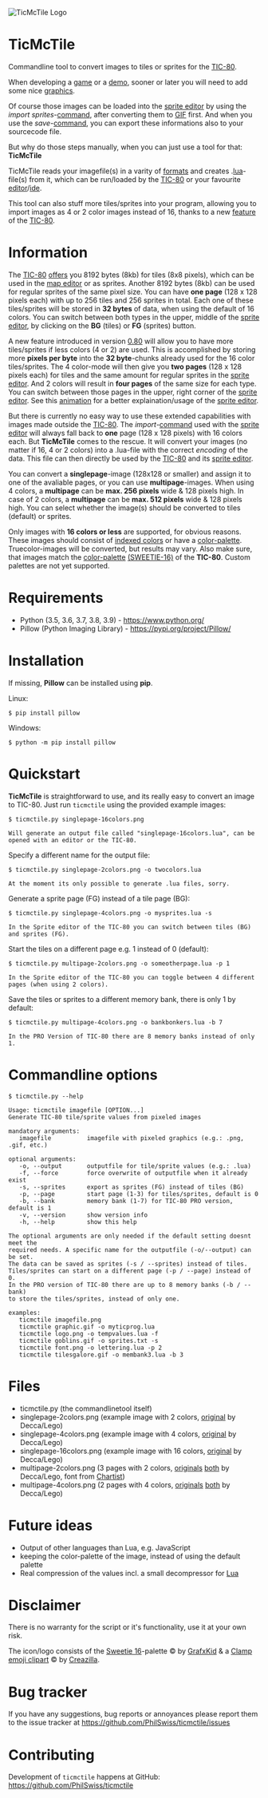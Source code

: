 ![TicMcTile Logo](https://repository-images.githubusercontent.com/356870078/b9283c00-9ad7-11eb-980e-53f1262f85d8)

TicMcTile
========

Commandline tool to convert images to tiles or sprites for the [TIC-80](https://tic80.com/).

When developing a [game](https://en.wikipedia.org/wiki/Video_game) or a [demo](https://en.wikipedia.org/wiki/Demoscene), sooner or later you will need to add some nice [graphics](https://en.wikipedia.org/wiki/Pixel_art).

Of course those images can be loaded into the [sprite editor](https://github.com/nesbox/TIC-80/wiki#sprite-editor) by using the *import sprites*-[command](https://github.com/nesbox/TIC-80/wiki/Console#available-commands), after converting them to [GIF](https://en.wikipedia.org/wiki/GIF) first. And when you use the *save*-[command](https://github.com/nesbox/TIC-80/wiki/Console#available-commands), you can export these informations also to your sourcecode file.

But why do those steps manually, when you can just use a tool for that: **TicMcTile**

TicMcTile reads your imagefile(s) in a varity of [formats](https://pillow.readthedocs.io/en/stable/handbook/image-file-formats.html) and creates .[lua](https://www.lua.org/)-file(s) from it, which can be run/loaded by the [TIC-80](https://tic80.com/) or your favourite [editor](https://en.wikipedia.org/wiki/Text_editor)/[ide](https://en.wikipedia.org/wiki/Integrated_development_environment).

This tool can also stuff more tiles/sprites into your program, allowing you to import images as 4 or 2 color images instead of 16, thanks to a new [feature](https://github.com/nesbox/TIC-80/releases/tag/v0.80.1344) of the [TIC-80](https://tic80.com/).


Information
========
The [TIC-80](https://tic80.com/) [offers](https://github.com/nesbox/TIC-80/wiki) you 8192 bytes (8kb) for tiles (8x8 pixels), which can be used in the [map editor](https://github.com/nesbox/TIC-80/wiki#map-editor) or as sprites. Another 8192 bytes (8kb) can be used for regular sprites of the same pixel size.
You can have **one page** (128 x 128 pixels each) with up to 256 tiles and 256 sprites in total. Each one of these tiles/sprites will be stored in **32 bytes** of data, when using the default of 16 colors.
You can switch between both types in the upper, middle of the [sprite editor](https://user-images.githubusercontent.com/1101448/92114358-5d872900-edf9-11ea-8252-35b9c5c27083.png), by clicking on the **BG** (tiles) or **FG** (sprites) button.

A new feature introduced in version [0.80](https://github.com/nesbox/TIC-80/releases/tag/v0.80.1344) will allow you to have more tiles/sprites if less colors (4 or 2) are used.
This is accomplished by storing more **pixels per byte** into the **32 byte**-chunks already used for the 16 color tiles/sprites.
The 4 color-mode will then give you **two pages** (128 x 128 pixels each) for tiles and the same amount for regular sprites in the [sprite editor](https://user-images.githubusercontent.com/1101448/92114358-5d872900-edf9-11ea-8252-35b9c5c27083.png).
And 2 colors will result in **four pages** of the same size for each type. You can switch between those pages in the upper, right corner of the [sprite editor](https://user-images.githubusercontent.com/1101448/92114828-2a916500-edfa-11ea-9905-0650335f5860.png).
See this [animation](https://user-images.githubusercontent.com/1101448/92115601-5b25ce80-edfb-11ea-8153-3abc187153ac.gif) for a better explaination/usage of the [sprite editor](https://user-images.githubusercontent.com/1101448/92114828-2a916500-edfa-11ea-9905-0650335f5860.png).

But there is currently no easy way to use these extended capabilities with images made outside the [TIC-80](https://tic80.com/). The *import*-[command](https://github.com/nesbox/TIC-80/wiki/Console#available-commands) used with the [sprite editor](https://user-images.githubusercontent.com/1101448/92114828-2a916500-edfa-11ea-9905-0650335f5860.png) will always fall back to **one** page (128 x 128 pixels) with 16 colors each.
But **TicMcTile** comes to the rescue. It will convert your images (no matter if 16, 4 or 2 colors) into a .lua-file with the correct _encoding_ of the data. This file can then directly be used by the [TIC-80](https://tic80.com/) and its [sprite editor](https://user-images.githubusercontent.com/1101448/92114358-5d872900-edf9-11ea-8252-35b9c5c27083.png).

You can convert a **singlepage**-image (128x128 or smaller) and assign it to one of the avaliable pages, or you can use **multipage**-images. When using 4 colors, a **multipage** can be
**max. 256 pixels** wide & 128 pixels high. In case of 2 colors, a **multipage** can be **max. 512 pixels** wide & 128 pixels high. You can select whether the image(s) should be converted to tiles (default) or sprites.

Only images with **16 colors or less** are supported, for obvious reasons. These images should consist of [indexed colors](https://en.wikipedia.org/wiki/Indexed_color) or have a [color-palette](https://en.wikipedia.org/wiki/Palette_(computing)). Truecolor-images will be converted, but results may vary. Also make sure, that images match the [color-palette](https://github.com/nesbox/TIC-80/wiki/palette) [(SWEETIE-16)](https://lospec.com/palette-list/sweetie-16) of the **TIC-80**. Custom palettes are not yet supported.


Requirements
=============

- Python (3.5, 3.6, 3.7, 3.8, 3.9) - https://www.python.org/
- Pillow (Python Imaging Library) - https://pypi.org/project/Pillow/


Installation
=============
If missing, **Pillow** can be installed using **pip**.

Linux: 

    $ pip install pillow
Windows:

    $ python -m pip install pillow


Quickstart
==========

**TicMcTile** is straightforward to use, and its really easy to convert an image to TIC-80.
Just run `ticmctile` using the provided example images:

    $ ticmctile.py singlepage-16colors.png

    Will generate an output file called "singlepage-16colors.lua", can be opened with an editor or the TIC-80.

Specify a different name for the output file:

    $ ticmctile.py singlepage-2colors.png -o twocolors.lua
	
	At the moment its only possible to generate .lua files, sorry.

Generate a sprite page (FG) instead of a tile page (BG):

    $ ticmctile.py singlepage-4colors.png -o mysprites.lua -s

    In the Sprite editor of the TIC-80 you can switch between tiles (BG) and sprites (FG).

Start the tiles on a different page e.g. 1 instead of 0 (default):

    $ ticmctile.py multipage-2colors.png -o someotherpage.lua -p 1

    In the Sprite editor of the TIC-80 you can toggle between 4 different pages (when using 2 colors).

Save the tiles or sprites to a different memory bank, there is only 1 by default:

    $ ticmctile.py multipage-4colors.png -o bankbonkers.lua -b 7

    In the PRO Version of TIC-80 there are 8 memory banks instead of only 1.


Commandline options
===================

    $ ticmctile.py --help

    Usage: ticmctile imagefile [OPTION...]
    Generate TIC-80 tile/sprite values from pixeled images

    mandatory arguments:
       imagefile          imagefile with pixeled graphics (e.g.: .png, .gif, etc.)

    optional arguments:
       -o, --output       outputfile for tile/sprite values (e.g.: .lua)
       -f, --force        force overwrite of outputfile when it already exist
       -s, --sprites      export as sprites (FG) instead of tiles (BG)
       -p, --page         start page (1-3) for tiles/sprites, default is 0
       -b, --bank         memory bank (1-7) for TIC-80 PRO version, default is 1
       -v, --version      show version info
       -h, --help         show this help
     
    The optional arguments are only needed if the default setting doesnt meet the
    required needs. A specific name for the outputfile (-o/--output) can be set.
    The data can be saved as sprites (-s / --sprites) instead of tiles.
    Tiles/sprites can start on a different page (-p / --page) instead of 0.
    In the PRO version of TIC-80 there are up to 8 memory banks (-b / --bank)
    to store the tiles/sprites, instead of only one.

    examples:
       ticmctile imagefile.png
       ticmctile graphic.gif -o myticprog.lua
       ticmctile logo.png -o tempvalues.lua -f
       ticmctile goblins.gif -o sprites.txt -s
       ticmctile font.png -o lettering.lua -p 2
       ticmctile tilesgalore.gif -o membank3.lua -b 3


Files
=====

* ticmctile.py (the commandlinetool itself)
* singlepage-2colors.png (example image with 2 colors, [original](https://demozoo.org/graphics/3719/) by Decca/Lego)
* singlepage-4colors.png (example image with 4 colors, [original](https://demozoo.org/graphics/3719/) by Decca/Lego)
* singlepage-16colors.png (example image with 16 colors, [original](https://demozoo.org/graphics/3719/) by Decca/Lego)
* multipage-2colors.png (3 pages with 2 colors, [originals](https://demozoo.org/graphics/3719/) [both](https://demozoo.org/graphics/115000/) by Decca/Lego, font from [Chartist](https://github.com/PhilSwiss/chartist))
* multipage-4colors.png (2 pages with 4 colors, [originals](https://demozoo.org/graphics/3719/) [both](https://demozoo.org/graphics/115000/) by Decca/Lego)


Future ideas
============

* Output of other languages than Lua, e.g. JavaScript
* keeping the color-palette of the image, instead of using the default palette
* Real compression of the values incl. a small decompressor for [Lua](https://www.lua.org/) 


Disclaimer
==========

There is no warranty for the script or it's functionality, use it at your own risk.

The icon/logo consists of the [Sweetie 16](https://lospec.com/palette-list/sweetie-16)-palette © by [GrafxKid](https://grafxkid.tumblr.com/) & a [Clamp emoji clipart](https://creazilla.com/nodes/57040-clamp-emoji-clipart) © by [Creazilla](https://creazilla.com/).


Bug tracker
===========

If you have any suggestions, bug reports or annoyances please report them to the issue tracker at https://github.com/PhilSwiss/ticmctile/issues


Contributing
============

Development of `ticmctile` happens at GitHub: https://github.com/PhilSwiss/ticmctile
